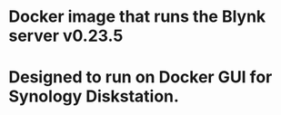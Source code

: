 # Docker image that runs the Blynk server v0.23.5

# Designed to run on Docker GUI for Synology Diskstation.